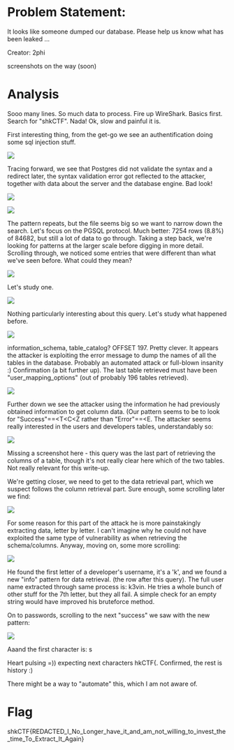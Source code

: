 # Problem Statement:

It looks like someone dumped our database. Please help us know what has been leaked ...

Creator: 2phi

screenshots on the way (soon)

# Analysis

Sooo many lines. So much data to process. Fire up WireShark. Basics first. Search for "shkCTF". Nada! Ok, slow and painful it is. 

First interesting thing, from the get-go we see an authentification doing some sql injection stuff.

![](../Images/injection_1.PNG)

Tracing forward, we see that Postgres did not validate the syntax and a redirect later, the syntax validation error got reflected to the attacker, together with data about the  server and the database engine. Bad look!  

![](../Images/injection_2.PNG)

![](../Images/injection_3.PNG)

The pattern repeats, but the file seems big so we want to narrow down the search. Let's focus on the PGSQL protocol. Much better: 7254 rows (8.8%) of 84682, but still a lot of data to go through. Taking a step back, we're looking for patterns at the larger scale before digging in more detail. Scrolling through, we noticed some entries that were different than what we've seen before. What could they mean? 

![](../Images/injection_4.PNG)

Let's study one. 

![](../Images/injection_5.PNG)

Nothing particularly interesting about this query. Let's study what happened before.

![](../Images/injection_6.png)

information_schema, table_catalog? OFFSET 197. Pretty clever. It appears the attacker is exploiting the error message to dump the names of all the tables in the database. Probably an automated attack or full-blown insanity :) Confirmation (a bit further up). The last table retrieved must have been "user_mapping_options" (out of probably 196 tables retrieved).

![](../Images/injection_7.PNG)

Further down we see the attacker using the information he had previously obtained information to get column data. (Our pattern seems to be to look for "Success"==<T<C<Z rather than "Error"==<E. The attacker seems really interested in the users and developers tables, understandably so: 

![](../Images/injection_8.PNG)

Missing a screenshot here - this query was the last part of retrieving the columns of a table, though it's not really clear here which of the two tables. Not really relevant for this write-up.

We're getting closer, we need to get to the data retrieval part, which we suspect follows the column retrieval part. Sure enough, some scrolling later we find:

![](../Images/injection_9.PNG)

For some reason for this part of the attack he is more painstakingly extracting data, letter by letter. I can't imagine why he could not have exploited the same type of vulnerability as when retrieving the schema/columns. Anyway, moving on, some more scrolling:

![](../Images/injection_10.PNG)

He found the first letter of a developer's username, it's a 'k', and we found a new "info" pattern for data retrieval. (the row after this query). The full user name extracted through same process is: k3vin. He tries a whole bunch of other stuff for the 7th letter, but they all fail. A simple check for an empty string would have improved his bruteforce method.

On to passwords, scrolling to the next "success" we saw with the new pattern:

![](../Images/injection_11.PNG)

Aaand the first character is: s

Heart pulsing =)) expecting next characters hkCTF{. Confirmed, the rest is history :)

There might be a way to "automate" this, which I am not aware of.

# Flag 
shkCTF{REDACTED_I_No_Longer_have_it_and_am_not_willing_to_invest_the_time_To_Extract_It_Again}

